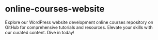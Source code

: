 # online-courses-website
Explore our WordPress website development online courses repository on GitHub for comprehensive tutorials and resources. Elevate your skills with our curated content. Dive in today!
